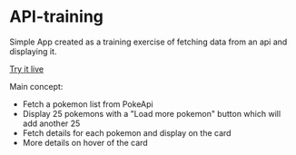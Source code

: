 # API-training

Simple App created as a training exercise of fetching data from an api and displaying it.

[Try it live](https://pokemon.brunodeilhot.dev)

Main concept:
  - Fetch a pokemon list from PokeApi
  - Display 25 pokemons with a "Load more pokemon" button which will add another 25
  - Fetch details for each pokemon and display on the card
  - More details on hover of the card
